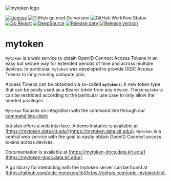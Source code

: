 ![mytoken logo](https://git.scc.kit.edu/oidc/mytoken/-/raw/master/docs/img/mytoken.png)

[![License](https://img.shields.io/github/license/oidc-mytoken/server.svg)](https://github.com/oidc-mytoken/server/blob/master/LICENSE)
![GitHub go.mod Go version](https://img.shields.io/github/go-mod/go-version/oidc-mytoken/server)
![GitHub Workflow Status](https://img.shields.io/github/workflow/status/oidc-mytoken/server/Go)
[![Go Report](https://goreportcard.com/badge/github.com/oidc-mytoken/server)](https://goreportcard.com/report/github.com/oidc-mytoken/server)
[![DeepSource](https://deepsource.io/gh/oidc-mytoken/server.svg/?label=active+issues&show_trend=true)](https://deepsource.io/gh/oidc-mytoken/server/?ref=repository-badge)
[![Release date](https://img.shields.io/github/release-date/oidc-mytoken/server.svg)](https://github.com/oidc-mytoken/server/releases/latest)
[![Release version](https://img.shields.io/github/release/oidc-mytoken/server.svg)](https://github.com/oidc-mytoken/server/releases/latest)

<!-- [![Code size](https://img.shields.io/github/languages/code-size/oidc-mytoken/server.svg)](https://github.com/oidc-mytoken/server/tree/master) -->

# mytoken

`Mytoken` is a web service to obtain OpenID Connect Access Tokens in an easy but secure way for extended periods of time
and across multiple devices. In particular, `mytoken` was developed to provide OIDC Access Tokens to long-running
compute jobs.

Access Tokens can be obtained via so-called **`mytokens`**: A new token type that can be easily used as a Bearer token
from any device. These `mytokens` can be restricted according to the particular use case to only allow the needed
privileges.

`Mytoken` focuses on integration with the command line through our
[command line client](https://github.com/oidc-mytoken/client)
<!-- and [oidc-agent](https://github.com/indigo-dc/oidc-agent) -->
but also offers a web interface. A demo instance is available
at  [https://mytoken.data.kit.edu/](https://mytoken.data.kit.edu/).
`Mytoken` is a central web service with the goal to easily obtain OpenID Connect access tokens across devices.

Documentation is available at [https://mytoken-docs.data.kit.edu/](https://mytoken-docs.data.kit.edu/).

A go library for interacting with the mytoken server can be found
at [https://github.com/oidc-mytoken/lib](https://github.com/oidc-mytoken/lib).
